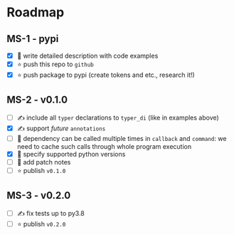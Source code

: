# Roadmap

## MS-1 - pypi
- [x] 📖 write detailed description with code examples
- [x] ⭐ push this repo to `github`
- [x] ⭐ push package to pypi (create tokens and etc., research it!)

## MS-2 - v0.1.0
- [ ] ✍️ include all `typer` declarations to `typer_di` (like in examples above)
- [x] ✍️ support *future* `annotations`
- [ ] 🐞 dependency can be called multiple times in `callback` and `command`: we need to cache such calls through whole program execution
- [x] 📖 specify supported python versions
- [ ] 📖 add patch notes
- [ ] ⭐ publish `v0.1.0` 

## MS-3 - v0.2.0
- [ ] ✍️ fix tests up to py3.8
- [ ] ⭐ publish `v0.2.0`
